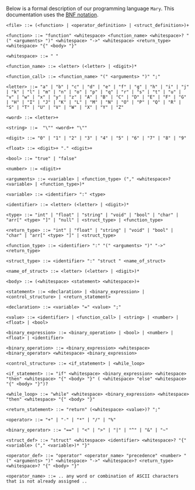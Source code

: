 Below is a formal description of our programming language `Mary`.
This documentation uses the [BNF notation](#https://letmegooglethat.com/?q=BNF+notation).

```BNF
<file> ::= (<function> | <operator_definition> | <struct_definition>)+

<function> ::= "function" <whitespace> <function_name> <whitespace>? "(" <arguments> ")" <whitespace> "->" <whitespace> <return_type> <whitespace> "{" <body> "}"

<whitespace> ::= " "

<function_name> ::= <letter> (<letter> | <digit>)*

<function_call> ::= <function_name> "(" <arguments> ")" ";"

<letter> ::= "a" | "b" | "c" | "d" | "e" | "f" | "g" | "h" | "i" | "j" | "k" | "l" | "m" | "n" | "o" | "p" | "q" | "r" | "s" | "t" | "u" | "v" | "w" | "x" | "y" | "z" | "A" | "B" | "C" | "D" | "E" | "F" | "G" | "H" | "I" | "J" | "K" | "L" | "M" | "N" | "O" | "P" | "Q" | "R" | "S" | "T" | "U" | "V" | "W" | "X" | "Y" | "Z"

<word> ::= <letter>+

<string> ::=  "\"" <word>+ "\""

<digit> ::= "0" | "1" | "2" | "3" | "4" | "5" | "6" | "7" | "8" | "9"

<float> ::= <digit>+ "." <digit>+

<bool> ::= "true" | "false"

<number> ::= <digit>+

<arguments> ::= <variable> | <function_type> ("," <whitespace>? <variable> | <function_type>)*

<variable> ::= <identifier> ":" <type>

<identifier> ::= <letter> (<letter> | <digit>)*

<type> ::= "int" | "float" | "string" | "void" | "bool" | "char" | "arr[" <type> "]" | "null" | <struct_type> | <function_type>

<return_type> ::= "int" | "float" | "string" | "void" | "bool" | "char" | "arr[" <type> "]" | <struct_type>

<function_type> ::= <identifier> ":" "(" <arguments> ")" "->" <return_type>

<struct_type> ::= <identifier> ":" "struct " <name_of_struct>

<name_of_struct> ::= <letter> (<letter> | <digit>)*

<body> ::= (<whitespace> <statement> <whitespace>)+

<statement> ::= <declaration> | <binary_expression> | <control_structure> | <return_statement>

<declaration> ::= <variable> "=" <value> ";"

<value> ::= <identifier> | <function_call> | <string> | <number> | <float> | <bool>

<binary_expression> ::= <binary_operation> | <bool> | <number> | <float> | <identifier>

<binary_operation> ::= <binary_expression> <whitespace> <binary_operator> <whitespace> <binary_expression>

<control_structure> ::= <if_statement> | <while_loop>

<if_statement> ::= "if" <whitespace> <binary_expression> <whitespace> "then" <whitespace> "{" <body> "}" ( <whitespace> "else" <whitespace> "{" <body> "}")?

<while_loop> ::= "while" <whitespace> <binary_expression> <whitespace> "then" <whitespace> "{" <body> "}"

<return_statement> ::= "return" (<whitespace> <value>)? ";"

<operator> ::= "+" | "-" | "*" | "/" | "%"

<binary_operator> ::= "==" | "<" | ">" | "|" | "^" | "&" | "~"

<struct_def> ::= "struct" <whitespace> <identifier> <whitespace>? "{" <variable> ("," <variable>)* "}"

<operator_def> ::= "operator" <operator_name> "precedence" <number> "(" <arguments> ")" <whitespace> "->" <whitespace>? <return_type> <whitespace>? "{" <body> "}"

<operator_name> ::= .. any word or combination of ASCII characters that is not already assigned ..

```
<!-- todo mettre les operateurs [ '|', '^', '&', '~', '!', '$' , '.', '=', ':',] -->
<!-- todo ajouter les constraints dans tout les types -->
<!-- todo ajouter la definition pour définir les opérateurs -->
<!-- todo ajouter la definition pour définir les structures -->
<!-- todo ajouter la définition d'un fichier (<struct_def> | <function> | <operator_def>) -->
